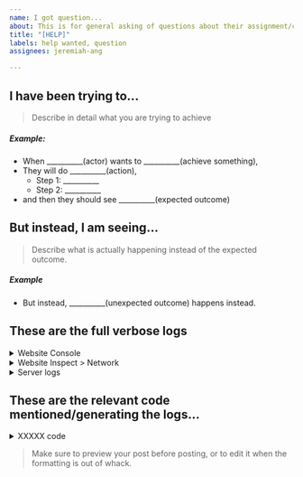 ```yaml
---
name: I got question...
about: This is for general asking of questions about their assignment/coding
title: "[HELP]"
labels: help wanted, question
assignees: jeremiah-ang

---
```


## I have been trying to...
> Describe in detail what you are trying to achieve

##### Example:
- When __________(actor) wants to __________(achieve something), 
- They will do __________(action), 
    - Step 1: __________
    - Step 2: __________
- and then they should see __________(expected outcome)

## But instead, I am seeing...
> Describe what is actually happening instead of the expected outcome.

##### Example
- But instead, __________(unexpected outcome) happens instead.

## These are the full verbose logs 

<details>
  <summary>Website Console</summary>
  <!-- Copy and paste screenshots of your console logs before the </details> tag -->  

</details>

<details>
  <summary>Website Inspect > Network</summary>
  <!-- Add screenshots of your network logs before the </details> tag -->
  
</details>

<details>
  <summary>Server logs</summary>
  <!-- Add screenshots of your server console logs before the </details> tag -->
  
</details>

## These are the relevant code mentioned/generating the logs...

<!-- Duplicate the <details> section and give a proper title in the <summary> and paste your screenshots in the body -->

<details>
  <summary>XXXXX code</summary>
  <!-- Add screenshots of the relevant code before the </details> tag -->  

</details>

> Make sure to preview your post before posting, or to edit it when the formatting is out of whack.
